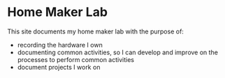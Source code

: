 # Home Maker Lab

This site documents my home maker lab with the purpose of:

- recording the hardware I own
- documenting common activities, so I can develop and improve on the processes to perform common activities
- document projects I work on
